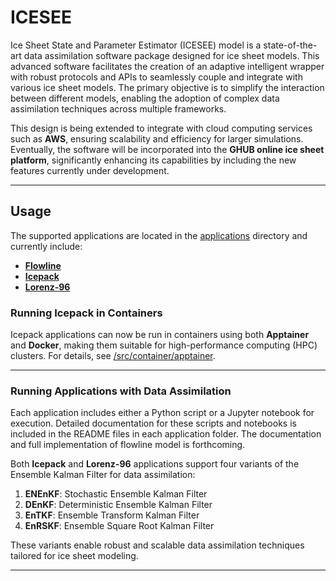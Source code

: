 # **ICESEE**

Ice Sheet State and Parameter Estimator (ICESEE) model is a state-of-the-art data assimilation software package designed for ice sheet models. This advanced software facilitates the creation of an adaptive intelligent wrapper with robust protocols and APIs to seamlessly couple and integrate with various ice sheet models. The primary objective is to simplify the interaction between different models, enabling the adoption of complex data assimilation techniques across multiple frameworks.

This design is being extended to integrate with cloud computing services such as **AWS**, ensuring scalability and efficiency for larger simulations. Eventually, the software will be incorporated into the **GHUB online ice sheet platform**, significantly enhancing its capabilities by including the new features currently under development.

---

## **Usage**

The supported applications are located in the [applications](./applications) directory and currently include:
- **[Flowline](./applications/flowline/)**
- **[Icepack](./applications/icepack/)**
- **[Lorenz-96](./applications/lorenz-96/)**

### **Running Icepack in Containers**
Icepack applications can now be run in containers using both **Apptainer** and **Docker**, making them suitable for high-performance computing (HPC) clusters. For details, see [/src/container/apptainer](./src/container/apptainer/).

---

### **Running Applications with Data Assimilation**
Each application includes either a Python script or a Jupyter notebook for execution. Detailed documentation for these scripts and notebooks is included in the README files in each application folder. The documentation and full implementation of flowline model is forthcoming.

Both  **Icepack** and **Lorenz-96** applications support four variants of the Ensemble Kalman Filter for data assimilation:
1. **ENEnKF**: Stochastic Ensemble Kalman Filter
2. **DEnKF**: Deterministic Ensemble Kalman Filter
3. **EnTKF**: Ensemble Transform Kalman Filter
4. **EnRSKF**: Ensemble Square Root Kalman Filter

These variants enable robust and scalable data assimilation techniques tailored for ice sheet modeling.

---
